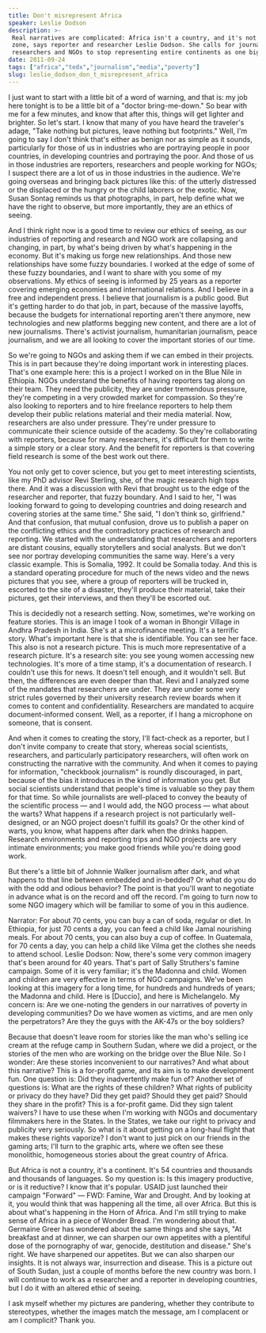 ```yaml
---
title: Don't misrepresent Africa
speaker: Leslie Dodson
description: >-
 Real narratives are complicated: Africa isn't a country, and it's not a disaster
 zone, says reporter and researcher Leslie Dodson. She calls for journalists,
 researchers and NGOs to stop representing entire continents as one big tragedy.
date: 2011-09-24
tags: ["africa","tedx","journalism","media","poverty"]
slug: leslie_dodson_don_t_misrepresent_africa
---
```


I just want to start with a little bit of a word of warning, and that is: my job here
tonight is to be a little bit of a "doctor bring-me-down." So bear with me for a few
minutes, and know that after this, things will get lighter and brighter. So let's start. I
know that many of you have heard the traveler's adage, "Take nothing but pictures, leave
nothing but footprints." Well, I'm going to say I don't think that's either as benign nor
as simple as it sounds, particularly for those of us in industries who are portraying
people in poor countries, in developing countries and portraying the poor. And those of us
in those industries are reporters, researchers and people working for NGOs; I suspect
there are a lot of us in those industries in the audience. We're going overseas and
bringing back pictures like this: of the utterly distressed or the displaced or the hungry
or the child laborers or the exotic. Now, Susan Sontag reminds us that photographs, in
part, help define what we have the right to observe, but more importantly, they are an
ethics of seeing.

And I think right now is a good time to review our ethics of seeing, as our industries of
reporting and research and NGO work are collapsing and changing, in part, by what's being
driven by what's happening in the economy. But it's making us forge new relationships. And
those new relationships have some fuzzy boundaries. I worked at the edge of some of these
fuzzy boundaries, and I want to share with you some of my observations. My ethics of seeing
is informed by 25 years as a reporter covering emerging economies and international
relations. And I believe in a free and independent press. I believe that journalism is a
public good. But it's getting harder to do that job, in part, because of the massive
layoffs, because the budgets for international reporting aren't there anymore, new
technologies and new platforms begging new content, and there are a lot of new
journalisms. There's activist journalism, humanitarian journalism, peace journalism, and
we are all looking to cover the important stories of our time.

So we're going to NGOs and asking them if we can embed in their projects. This is in part
because they're doing important work in interesting places. That's one example here: this
is a project I worked on in the Blue Nile in Ethiopia. NGOs understand the benefits of
having reporters tag along on their team. They need the publicity, they are under
tremendous pressure, they're competing in a very crowded market for compassion. So they're
also looking to reporters and to hire freelance reporters to help them develop their
public relations material and their media material. Now, researchers are also under
pressure. They're under pressure to communicate their science outside of the academy. So
they're collaborating with reporters, because for many researchers, it's difficult for
them to write a simple story or a clear story. And the benefit for reporters is that
covering field research is some of the best work out there.

You not only get to cover science, but you get to meet interesting scientists, like my PhD
advisor Revi Sterling, she, of the magic research high tops there. And it was a discussion
with Revi that brought us to the edge of the researcher and reporter, that fuzzy boundary.
And I said to her, "I was looking forward to going to developing countries and doing
research and covering stories at the same time." She said, "I don't think so, girlfriend."
And that confusion, that mutual confusion, drove us to publish a paper on the conflicting
ethics and the contradictory practices of research and reporting. We started with the
understanding that researchers and reporters are distant cousins, equally storytellers and
social analysts. But we don't see nor portray developing communities the same way. Here's a
very classic example. This is Somalia, 1992. It could be Somalia today. And this is a
standard operating procedure for much of the news video and the news pictures that you
see, where a group of reporters will be trucked in, escorted to the site of a disaster,
they'll produce their material, take their pictures, get their interviews, and then
they'll be escorted out.

This is decidedly not a research setting. Now, sometimes, we're working on feature stories.
This is an image I took of a woman in Bhongir Village in Andhra Pradesh in India. She's at
a microfinance meeting. It's a terrific story. What's important here is that she is
identifiable. You can see her face. This also is not a research picture. This is much more
representative of a research picture. It's a research site: you see young women accessing
new technologies. It's more of a time stamp, it's a documentation of research. I couldn't
use this for news. It doesn't tell enough, and it wouldn't sell. But then, the differences
are even deeper than that. Revi and I analyzed some of the mandates that researchers are
under. They are under some very strict rules governed by their university research review
boards when it comes to content and confidentiality. Researchers are mandated to acquire
document-informed consent. Well, as a reporter, if I hang a microphone on someone, that is
consent.

And when it comes to creating the story, I'll fact-check as a reporter, but I don't invite
company to create that story, whereas social scientists, researchers, and particularly
participatory researchers, will often work on constructing the narrative with the
community. And when it comes to paying for information, "checkbook journalism" is roundly
discouraged, in part, because of the bias it introduces in the kind of information you
get. But social scientists understand that people's time is valuable so they pay them for
that time. So while journalists are well-placed to convey the beauty of the scientific
process — and I would add, the NGO process — what about the warts? What happens if a
research project is not particularly well-designed, or an NGO project doesn't fulfill its
goals? Or the other kind of warts, you know, what happens after dark when the drinks
happen. Research environments and reporting trips and NGO projects are very intimate
environments; you make good friends while you're doing good work.

But there's a little bit of Johnnie Walker journalism after dark, and what happens to that
line between embedded and in-bedded? Or what do you do with the odd and odious behavior?
The point is that you'll want to negotiate in advance what is on the record and off the
record. I'm going to turn now to some NGO imagery which will be familiar to some of you in
this audience.

Narrator: For about 70 cents, you can buy a can of soda, regular or diet. In Ethiopia, for
just 70 cents a day, you can feed a child like Jamal nourishing meals. For about 70 cents,
you can also buy a cup of coffee. In Guatemala, for 70 cents a day, you can help a child
like Vilma get the clothes she needs to attend school. Leslie Dodson: Now, there's some
very common imagery that's been around for 40 years. That's part of Sally Struthers's
famine campaign. Some of it is very familiar; it's the Madonna and child. Women and
children are very effective in terms of NGO campaigns. We've been looking at this imagery
for a long time, for hundreds and hundreds of years; the Madonna and child. Here is
[Duccio], and here is Michelangelo. My concern is: Are we one-noting the genders in our
narratives of poverty in developing communities? Do we have women as victims, and are men
only the perpetrators? Are they the guys with the AK-47s or the boy soldiers?

Because that doesn't leave room for stories like the man who's selling ice cream at the
refuge camp in Southern Sudan, where we did a project, or the stories of the men who are
working on the bridge over the Blue Nile. So I wonder: Are these stories inconvenient to
our narratives? And what about this narrative? This is a for-profit game, and its aim is to
make development fun. One question is: Did they inadvertently make fun of? Another set of
questions is: What are the rights of these children? What rights of publicity or privacy
do they have? Did they get paid? Should they get paid? Should they share in the profit?
This is a for-profit game. Did they sign talent waivers? I have to use these when I'm
working with NGOs and documentary filmmakers here in the States. In the States, we take
our right to privacy and publicity very seriously. So what is it about getting on a
long-haul flight that makes these rights vaporize? I don't want to just pick on our friends
in the gaming arts; I'll turn to the graphic arts, where we often see these monolithic,
homogeneous stories about the great country of Africa.

But Africa is not a country, it's a continent. It's 54 countries and thousands and
thousands of languages. So my question is: Is this imagery productive, or is it reductive?
I know that it's popular. USAID just launched their campaign "Forward" — FWD: Famine, War
and Drought. And by looking at it, you would think that was happening all the time, all
over Africa. But this is about what's happening in the Horn of Africa. And I'm still
trying to make sense of Africa in a piece of Wonder Bread. I'm wondering about
that. Germaine Greer has wondered about the same things and she says, "At breakfast and at
dinner, we can sharpen our own appetites with a plentiful dose of the pornography of war,
genocide, destitution and disease." She's right. We have sharpened our appetites. But we
can also sharpen our insights. It is not always war, insurrection and disease. This is a
picture out of South Sudan, just a couple of months before the new country was born. I will
continue to work as a researcher and a reporter in developing countries, but I do it with
an altered ethic of seeing.

I ask myself whether my pictures are pandering, whether they contribute to stereotypes,
whether the images match the message, am I complacent or am I complicit? Thank
you.

<!--
ad_duration=3.33
comment_count=84
event="TEDxBoulder 2011"
external_start_time=0
has_talk_citation=0
intro_duration=11.82
is_subtitle_required="False"
is_talk_featured="True"
language="en"
language_swap="False"
native_language="en"
number_of_related_talks=6
number_of_speakers=1
number_of_subtitled_videos=16
number_of_tags=5
number_of_talk_download_languages=16
number_of_talk_more_resources=1
number_of_talk_recommendations=0
number_of_talks_take_actions=0
post_ad_duration=0.83
published_timestamp="2011-12-03 15:01:06"
recording_date="2011-09-24"
speaker_description="Reporter"
speaker_is_published=1
speaker_name="Leslie Dodson"
talk_name="Don't misrepresent Africa"
talks_tags=["africa","tedx","journalism","media","poverty"]
talks_take_action=[]
url_audio="https://download.ted.com/talks/LeslieDodson_2011X.mp3?apikey=acme-roadrunner"
url_photo_speaker="https://pe.tedcdn.com/images/ted/2c06fa0194dbd4e23801370be20500fe897cf38c_254x191.jpg"
url_photo_talk="https://pe.tedcdn.com/images/ted/d5f4eb7d261f8c5c079950d25382a1f23d26c798_800x600.jpg"
url_webpage="https://www.ted.com/talks/leslie_dodson_don_t_misrepresent_africa"
video_type_name="TEDx Talk"
-->